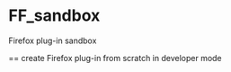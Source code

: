 FF_sandbox
==========

Firefox plug-in sandbox

== create Firefox plug-in from scratch in developer mode


